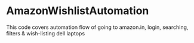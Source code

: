 # AmazonWishlistAutomation
This code covers automation flow of going to amazon.in, login, searching, filters &amp; wish-listing dell laptops
